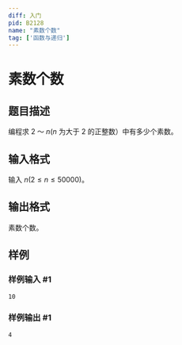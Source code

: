 ```yaml
---
diff: 入门
pid: B2128
name: "素数个数"
tag: ['函数与递归']
---
```

# 素数个数
## 题目描述

编程求 $2$ ～ $n(n$ 为大于 $2$ 的正整数）中有多少个素数。
## 输入格式

输入 $n(2 \le n \le 50000)$。
## 输出格式

素数个数。
## 样例

### 样例输入 #1
```
10

```
### 样例输出 #1
```
4

```
